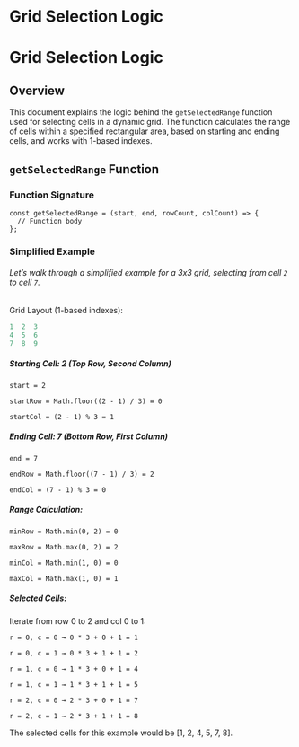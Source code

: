 # Grid Selection Logic

# Grid Selection Logic

## Overview

This document explains the logic behind the `getSelectedRange` function used for selecting cells in a dynamic grid. The function calculates the range of cells within a specified rectangular area, based on starting and ending cells, and works with 1-based indexes.

## `getSelectedRange` Function

### Function Signature

    const getSelectedRange = (start, end, rowCount, colCount) => {
      // Function body
    };

### Simplified Example

###### Let’s walk through a simplified example for a 3x3 grid, selecting from cell `2` to cell `7`.

Grid Layout (1-based indexes):

```javascript
1  2  3
4  5  6
7  8  9

```

##### Starting Cell: 2 (Top Row, Second Column)

`start = 2`

`startRow = Math.floor((2 - 1) / 3) = 0`

`startCol = (2 - 1) % 3 = 1`

##### Ending Cell: 7 (Bottom Row, First Column)

`end = 7`

`endRow = Math.floor((7 - 1) / 3) = 2`

`endCol = (7 - 1) % 3 = 0`

##### Range Calculation:

`minRow = Math.min(0, 2) = 0`

`maxRow = Math.max(0, 2) = 2`

`minCol = Math.min(1, 0) = 0`

`maxCol = Math.max(1, 0) = 1`

##### Selected Cells:

Iterate from row 0 to 2 and col 0 to 1:

`r = 0, c = 0 → 0 * 3 + 0 + 1 = 1`

`r = 0, c = 1 → 0 * 3 + 1 + 1 = 2`

`r = 1, c = 0 → 1 * 3 + 0 + 1 = 4`

`r = 1, c = 1 → 1 * 3 + 1 + 1 = 5`

`r = 2, c = 0 → 2 * 3 + 0 + 1 = 7`

`r = 2, c = 1 → 2 * 3 + 1 + 1 = 8`

The selected cells for this example would be [1, 2, 4, 5, 7, 8].
